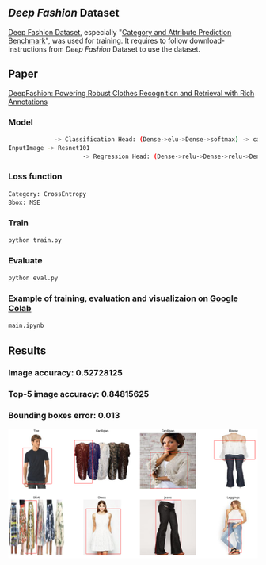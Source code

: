 ## *Deep Fashion* Dataset
[Deep Fashion Dataset](http://mmlab.ie.cuhk.edu.hk/projects/DeepFashion.html), especially "[Category and Attribute Prediction Benchmark](http://mmlab.ie.cuhk.edu.hk/projects/DeepFashion/AttributePrediction.html)", was used for training.
It requires to follow download-instructions from *Deep Fashion* Dataset to use the dataset.
## Paper
[DeepFashion: Powering Robust Clothes Recognition and Retrieval
with Rich Annotations](https://www.cv-foundation.org/openaccess/content_cvpr_2016/papers/Liu_DeepFashion_Powering_Robust_CVPR_2016_paper.pdf)
### Model
```sh
			 -> Classification Head: (Dense->elu->Dense->softmax) -> category
InputImage -> Resnet101 
	                 -> Regression Head: (Dense->relu->Dense->relu->Dense) -> bbox(x1, y1, x2, y2)

```
### Loss function
```sh
Category: CrossEntropy
Bbox: MSE
```

### Train
```sh
python train.py
```

### Evaluate
```sh
python eval.py
```
### Example of training, evaluation and visualizaion on [Google Colab](https://colab.research.google.com)
```sh
main.ipynb
```

## Results
### Image accuracy: 0.52728125
### Top-5 image accuracy: 0.84815625
### Bounding boxes error: 0.013
![Bbox](/imgs/2.png)


